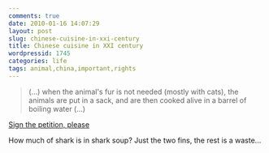 ```yaml
---
comments: true
date: 2010-01-16 14:07:29
layout: post
slug: chinese-cuisine-in-xxi-century
title: Chinese cuisine in XXI century
wordpressid: 1745
categories: life
tags: animal,china,important,rights
---
```


> (...) when the animal's fur is not needed (mostly with cats), the animals are put in a sack, and are then cooked alive in a barrel of boiling water (...)



[Sign the petition, please](http://www.ptroa.co.il/petitionmovie/petition-English.php)



How much of shark is in shark soup? Just the two fins, the rest is a waste...

